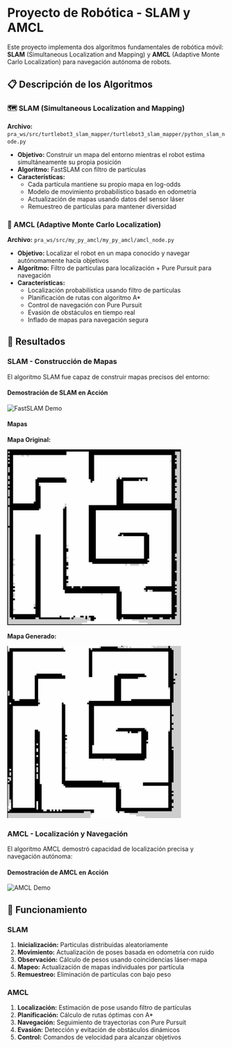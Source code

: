 # Proyecto de Robótica - SLAM y AMCL

Este proyecto implementa dos algoritmos fundamentales de robótica móvil: **SLAM** (Simultaneous Localization and Mapping) y **AMCL** (Adaptive Monte Carlo Localization) para navegación autónoma de robots.

## 📋 Descripción de los Algoritmos

### 🗺️ SLAM (Simultaneous Localization and Mapping)
**Archivo:** `pra_ws/src/turtlebot3_slam_mapper/turtlebot3_slam_mapper/python_slam_node.py`

- **Objetivo:** Construir un mapa del entorno mientras el robot estima simultáneamente su propia posición
- **Algoritmo:** FastSLAM con filtro de partículas
- **Características:**
  - Cada partícula mantiene su propio mapa en log-odds
  - Modelo de movimiento probabilístico basado en odometría
  - Actualización de mapas usando datos del sensor láser
  - Remuestreo de partículas para mantener diversidad

### 🎯 AMCL (Adaptive Monte Carlo Localization)
**Archivo:** `pra_ws/src/my_py_amcl/my_py_amcl/amcl_node.py`

- **Objetivo:** Localizar el robot en un mapa conocido y navegar autónomamente hacia objetivos
- **Algoritmo:** Filtro de partículas para localización + Pure Pursuit para navegación
- **Características:**
  - Localización probabilística usando filtro de partículas
  - Planificación de rutas con algoritmo A*
  - Control de navegación con Pure Pursuit
  - Evasión de obstáculos en tiempo real
  - Inflado de mapas para navegación segura

## 🎥 Resultados

### SLAM - Construcción de Mapas
El algoritmo SLAM fue capaz de construir mapas precisos del entorno:

#### Demostración de SLAM en Acción
![FastSLAM Demo](fastSlam.gif)

#### Mapas 
**Mapa Original:**

<img src="map.png" alt="Mapa Original" width="400">

**Mapa Generado:**

<img src="new_map.png" alt="Nuevo Mapa" width="400">

### AMCL - Localización y Navegación
El algoritmo AMCL demostró capacidad de localización precisa y navegación autónoma:

#### Demostración de AMCL en Acción
![AMCL Demo](amcl.gif)

## 🚀 Funcionamiento

### SLAM
1. **Inicialización:** Partículas distribuidas aleatoriamente
2. **Movimiento:** Actualización de poses basada en odometría con ruido
3. **Observación:** Cálculo de pesos usando coincidencias láser-mapa
4. **Mapeo:** Actualización de mapas individuales por partícula
5. **Remuestreo:** Eliminación de partículas con bajo peso

### AMCL  
1. **Localización:** Estimación de pose usando filtro de partículas
2. **Planificación:** Cálculo de rutas óptimas con A*
3. **Navegación:** Seguimiento de trayectorias con Pure Pursuit
4. **Evasión:** Detección y evitación de obstáculos dinámicos
5. **Control:** Comandos de velocidad para alcanzar objetivos

